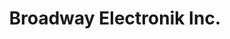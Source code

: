 ---
title: "Broadway Electronik Inc."
url: /grand-falls-grand-sault/broadway-electronik-inc/
shop: electronics
---
